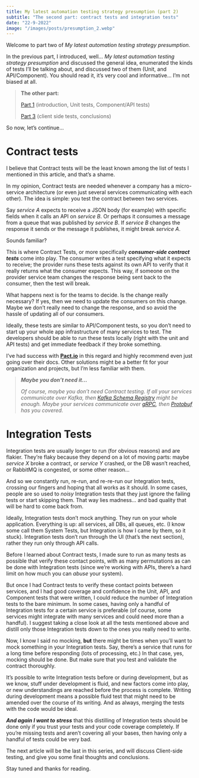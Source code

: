 ```yaml
---
title: My latest automation testing strategy presumption (part 2)
subtitle: "The second part: contract tests and integration tests"
date: "22-9-2022"
image: "/images/posts/presumption_2.webp"
---
```


Welcome to part two of _My latest automation testing strategy presumption_.

In the previous part, I introduced, well… _My latest automation testing strategy presumption_ and discussed the general idea, enumerated the kinds of tests I’ll be talking about, and discussed two of them (Unit, and API/Component). You should read it, it’s very cool and informative… I’m not biased at all.

> **The other part:**
>
> [Part 1](https://engineering.bigid.com/my-latests-automation-testing-strategy-presumption-part-1-12c3886ea0ee) (introduction, Unit tests, Component/API tests)
>
> [Part 3](https://engineering.bigid.com/my-latests-automation-testing-strategy-presumption-part-3-a72539c65841) (client side tests, conclusions)

So now, let’s continue…

# Contract tests

I believe that Contract tests will be the least known among the list of tests I mentioned in this article, and that’s a shame.

In my opinion, Contract tests are needed whenever a company has a micro-service architecture (or even just several services communicating with each other). The idea is simple: you test the contract between two services.

Say _service A_ expects to receive a JSON body (for example) with specific fields when it calls an API on _service B_. Or perhaps it consumes a message from a queue that was published by _service B_. If _service B_ changes the response it sends or the message it publishes, it might break _service A_.

Sounds familiar?

This is where Contract Tests, or more specifically **_consumer-side contract tests_** come into play. The consumer writes a test specifying what it expects to receive; the provider runs these tests against its own API to verify that it really returns what the consumer expects. This way, if someone on the provider service team changes the response being sent back to the consumer, then the test will break.

What happens next is for the teams to decide. Is the change really necessary? If yes, then we need to update the consumers on this change. Maybe we don’t really need to change the response, and so avoid the hassle of updating all of our consumers.

Ideally, these tests are similar to API/Component tests, so you don’t need to start up your whole app infrastructure of many services to test. The developers should be able to run these tests locally (right with the unit and API tests) and get immediate feedback if they broke something.

I’ve had success with [**Pact.io**](https://docs.pact.io/) in this regard and highly recommend even just going over their docs. Other solutions might be a better fit for your organization and projects, but I’m less familiar with them.

> **_Maybe you don’t need it…_**
>
> _Of course, maybe you don’t need Contract testing. If all your services communicate over Kafka, then_ [_Kafka Schema Registry_](https://www.pluralsight.com/courses/enforcing-data-contracts-kafka-schema-registry) _might be enough. Maybe your services communicate over_ [_gRPC_](https://grpc.io/)_, then_ [_Protobuf_](https://developers.google.com/protocol-buffers) _has you covered._

# Integration Tests

Integration tests are usually longer to run (for obvious reasons) and are flakier. They’re flaky because they depend on a lot of moving parts: maybe _service X_ broke a contract, or _service Y_ crashed, or the DB wasn’t reached, or RabbitMQ is congested, or some other reason…

And so we constantly run, re-run, and re-re-run our Integration tests, crossing our fingers and hoping that all works as it should. In some cases, people are so used to _noisy_ Integration tests that they just ignore the failing tests or start skipping them. That way lies madness… and bad quality that will be hard to come back from.

Ideally, Integration tests don’t mock anything. They run on your whole application. Everything is up: all services, all DBs, all queues, etc. (I know some call them System Tests, but Integration is how I came by them, so it stuck). Integration tests don’t run through the UI (that’s the next section), rather they run only through API calls.

Before I learned about Contract tests, I made sure to run as many tests as possible that verify these contact points, with as many permutations as can be done with Integration tests (since we’re working with APIs, there’s a hard limit on how much you can _abuse_ your system).

But once I had Contract tests to verify these contact points between services, and I had good coverage and confidence in the Unit, API, and Component tests that were written, I could reduce the number of Integration tests to the bare minimum. In some cases, having only a handful of Integration tests for a certain service is preferable (of course, some services might integrate with many services and could need more than a handful). I suggest taking a close look at all the tests mentioned above and distill only those Integration tests down to the ones you really need to write.

Now, I know I said no mocking, **but** there might be times when you’ll want to mock something in your Integration tests. Say, there’s a service that runs for a long time before responding (lots of processing, etc.) In that case, yes, mocking should be done. But make sure that you test and validate the contract thoroughly.

It’s possible to write Integration tests before or during development, but as we know, stuff under development is fluid, and new factors come into play, or new understandings are reached before the process is complete. Writing during development means a possible fluid test that might need to be amended over the course of its writing. And as always, merging the tests with the code would be ideal.

**_And again I want to stress_** that this distilling of Integration tests should be done only if you trust your tests and your code coverage completely. If you’re missing tests and aren’t covering all your bases, then having only a handful of tests could be very bad.

The next article will be the last in this series, and will discuss Client-side testing, and give you some final thoughts and conclusions.

Stay tuned and thanks for reading.
